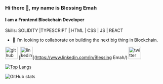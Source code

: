 


### Hi there 👋, my name is Blessing Emah
#### I am a Frontend Blockchain Developer

Skills:  SOLIDITY |TYPESCRIPT | HTML | CSS | JS | REACT

- 👯 I’m looking to collaborate on building the next big thing in Blockchain. 


[<img src='https://cdn.jsdelivr.net/npm/simple-icons@3.0.1/icons/github.svg' alt='github' height='40'>](https://github.com/BlessingEmah)  [<img src='https://cdn.jsdelivr.net/npm/simple-icons@3.0.1/icons/linkedin.svg' alt='linkedin' height='40'>](https://www.linkedin.com/in/Blessing Emah/)  [<img src='https://cdn.jsdelivr.net/npm/simple-icons@3.0.1/icons/twitter.svg' alt='twitter' height='40'>](https://twitter.com/theblessingemah)  

[![Top Langs](https://github-readme-stats.vercel.app/api/top-langs/?username=BlessingEmah)](https://github.com/anuraghazra/github-readme-stats)

![GitHub stats](https://github-readme-stats.vercel.app/api?username=BlessingEmah&show_icons=true)  



